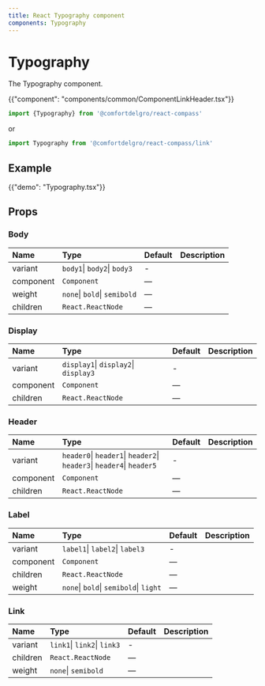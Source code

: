 ```yaml
---
title: React Typography component
components: Typography
---
```


# Typography

<p class="description">The Typography component.</p>

{{"component": "components/common/ComponentLinkHeader.tsx"}}

```jsx
import {Typography} from '@comfortdelgro/react-compass'
```

or

```jsx
import Typography from '@comfortdelgro/react-compass/link'
```

## Example

{{"demo": "Typography.tsx"}}

## Props

### Body

| Name      | Type                         | Default | Description |
| :-------- | :--------------------------- | :------ | :---------- |
| variant   | `body1`\| `body2`\| `body3`  | -       |             |
| component | `Component`                  | —       |             |
| weight    | `none`\| `bold`\| `semibold` | —       |             |
| children  | `React.ReactNode`            | —       |             |

### Display

| Name      | Type                                 | Default | Description |
| :-------- | :----------------------------------- | :------ | :---------- |
| variant   | `display1`\| `display2`\| `display3` | -       |             |
| component | `Component`                          | —       |             |
| children  | `React.ReactNode`                    | —       |             |

### Header

| Name      | Type                                                                  | Default | Description |
| :-------- | :-------------------------------------------------------------------- | :------ | :---------- |
| variant   | `header0`\| `header1`\| `header2`\| `header3`\| `header4`\| `header5` | -       |             |
| component | `Component`                                                           | —       |             |
| children  | `React.ReactNode`                                                     | —       |             |

### Label

| Name      | Type                                   | Default | Description |
| :-------- | :------------------------------------- | :------ | :---------- |
| variant   | `label1`\| `label2`\| `label3`         | -       |             |
| component | `Component`                            | —       |             |
| children  | `React.ReactNode`                      | —       |             |
| weight    | `none`\| `bold`\| `semibold`\| `light` | —       |             |

### Link

| Name     | Type                        | Default | Description |
| :------- | :-------------------------- | :------ | :---------- |
| variant  | `link1`\| `link2`\| `link3` | -       |             |
| children | `React.ReactNode`           | —       |             |
| weight   | `none`\| `semibold`         | —       |             |
